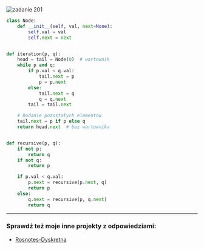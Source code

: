 <picture>
  <source srcset="../../srt/zbior_zadan/201.png" media="(prefers-color-scheme: light)">
  <source srcset="../../srt/zbior_zadan/black_201.png" media="(prefers-color-scheme: dark)">
  <img src="../../srt/zbior_zadan/black_201.png" alt="zadanie 201">
</picture>

```python
class Node:
    def __init__(self, val, next=None):
        self.val = val
        self.next = next


def iteration(p, q):
    head = tail = Node(0)  # wartownik
    while p and q:
        if p.val < q.val:
            tail.next = p
            p = p.next
        else:
            tail.next = q
            q = q.next
        tail = tail.next

    # Dodanie pozostałych elementów
    tail.next = p if p else q
    return head.next  # bez wartownika


def recursive(p, q):
    if not p:
        return q
    if not q:
        return p

    if p.val < q.val:
        p.next = recursive(p.next, q)
        return p
    else:
        q.next = recursive(p, q.next)
        return q
```


---
### Sprawdź też moje inne projekty z odpowiedziami:
- [Rosnotes-Dyskretna](https://github.com/kamilGie/Rosnotes-Dyskretna)
